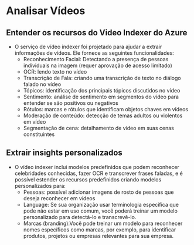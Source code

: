 # Analisar Vídeos

## Entender os recursos do Video Indexer do Azure

- O serviço de vídeo indexer foi projetado para ajudar a extrair informações de vídeos. Ele fornece as seguintes funcionalidades:
  - Reconhecimento Facial: Detectando a presença de pessoas individuais na imagem (requer aprovação de acesso limitado)
  - OCR: lendo texto no vídeo
  - Transcrição de Fala: criando uma transcrição de texto no diálogo falado no vídeo
  - Tópicos: identificação dos principais tópicos discutidos no vídeo
  - Sentimento: análise de sentimento em segmentos do vídeo para entender se são positivos ou negativos
  - Rótulos: marcas e rótulos que identificam objetos chaves em vídeos
  - Moderação de conteúdo: detecção de temas adultos ou violentos em vídeo
  - Segmentação de cena: detalhamento de vídeo em suas cenas constituintes

## Extrair insights personalizados

- O vídeo indexer inclui modelos predefinidos que podem reconhecer celebridades conhecidas, fazer OCR e transcrever frases faladas, e é possível estender os recursos predefinidos criando modelos personalizados para:
  - Pessoas: possível adicionar imagens de rosto de pessoas que deseja reconhecer em vídeos
  - Language: Se sua organização usar terminologia específica que pode não estar em uso comum, você poderá treinar um modelo personalizado para detectá-lo e transcrevê-lo.
  - Marcas (branding):Você pode treinar um modelo para reconhecer nomes específicos como marcas, por exemplo, para identificar produtos, projetos ou empresas relevantes para sua empresa.

